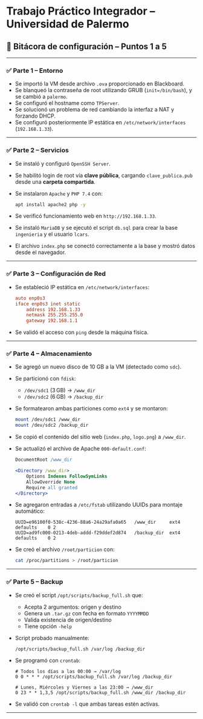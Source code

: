 # Trabajo Práctico Integrador – Universidad de Palermo

## 🧾 Bitácora de configuración – Puntos 1 a 5

---

### ✅ Parte 1 – Entorno

- Se importó la VM desde archivo `.ova` proporcionado en Blackboard.
- Se blanqueó la contraseña de root utilizando GRUB (`init=/bin/bash`), y se cambió a `palermo`.
- Se configuró el hostname como `TPServer`.
- Se solucionó un problema de red cambiando la interfaz a NAT y forzando DHCP.
- Se configuró posteriormente IP estática en `/etc/network/interfaces` (`192.168.1.33`).

---

### ✅ Parte 2 – Servicios

- Se instaló y configuró `OpenSSH Server`.
- Se habilitó login de root vía **clave pública**, cargando `clave_publica.pub` desde una **carpeta compartida**.
- Se instalaron `Apache` y `PHP 7.4` con:

  ```bash
  apt install apache2 php -y
  ```

- Se verificó funcionamiento web en `http://192.168.1.33`.
- Se instaló `MariaDB` y se ejecutó el script `db.sql` para crear la base `ingenieria` y el usuario `lcars`.
- El archivo `index.php` se conectó correctamente a la base y mostró datos desde el navegador.

---

### ✅ Parte 3 – Configuración de Red

- Se estableció IP estática en `/etc/network/interfaces`:

  ```ini
  auto enp0s3
  iface enp0s3 inet static
      address 192.168.1.33
      netmask 255.255.255.0
      gateway 192.168.1.1
  ```

- Se validó el acceso con `ping` desde la máquina física.

---

### ✅ Parte 4 – Almacenamiento

- Se agregó un nuevo disco de 10 GB a la VM (detectado como `sdc`).
- Se particionó con `fdisk`:
  - `/dev/sdc1` (3 GB) → `/www_dir`
  - `/dev/sdc2` (6 GB) → `/backup_dir`
- Se formatearon ambas particiones como `ext4` y se montaron:

  ```bash
  mount /dev/sdc1 /www_dir
  mount /dev/sdc2 /backup_dir
  ```

- Se copió el contenido del sitio web (`index.php`, `logo.png`) a `/www_dir`.
- Se actualizó el archivo de Apache `000-default.conf`:

  ```apache
  DocumentRoot /www_dir

  <Directory /www_dir>
      Options Indexes FollowSymLinks
      AllowOverride None
      Require all granted
  </Directory>
  ```

- Se agregaron entradas a `/etc/fstab` utilizando UUIDs para montaje automático:

  ```fstab
  UUID=e96100f0-538c-4236-88a6-24a29afa0a65   /www_dir     ext4    defaults    0 2
  UUID=ad9fc000-0213-4deb-addd-f29ddef2d874   /backup_dir  ext4    defaults    0 2
  ```

- Se creó el archivo `/root/particion` con:

  ```bash
  cat /proc/partitions > /root/particion
  ```

---

### ✅ Parte 5 – Backup

- Se creó el script `/opt/scripts/backup_full.sh` que:
  - Acepta 2 argumentos: origen y destino
  - Genera un `.tar.gz` con fecha en formato `YYYYMMDD`
  - Valida existencia de origen/destino
  - Tiene opción `-help`

- Script probado manualmente:

  ```bash
  /opt/scripts/backup_full.sh /var/log /backup_dir
  ```

- Se programó con `crontab`:

  ```cron
  # Todos los días a las 00:00 → /var/log
  0 0 * * * /opt/scripts/backup_full.sh /var/log /backup_dir

  # Lunes, Miércoles y Viernes a las 23:00 → /www_dir
  0 23 * * 1,3,5 /opt/scripts/backup_full.sh /www_dir /backup_dir
  ```

- Se validó con `crontab -l` que ambas tareas estén activas.

---
